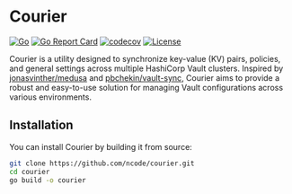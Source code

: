 # Courier

[![Go](https://github.com/ncode/courier/actions/workflows/go.yml/badge.svg)](https://github.com/ncode/courier/actions/workflows/go.yml)
[![Go Report Card](https://goreportcard.com/badge/github.com/ncode/courier)](https://goreportcard.com/report/github.com/ncode/courier)
[![codecov](https://codecov.io/gh/ncode/courier/graph/badge.svg?token=AW3IMI6P6W)](https://codecov.io/gh/ncode/courier)
[![License](https://img.shields.io/badge/License-Apache_2.0-blue.svg)](https://opensource.org/licenses/Apache-2.0)

Courier is a utility designed to synchronize key-value (KV) pairs, policies, and general settings across multiple HashiCorp Vault clusters. Inspired by [jonasvinther/medusa](https://github.com/jonasvinther/medusa) and [pbchekin/vault-sync](https://github.com/pbchekin/vault-sync), Courier aims to provide a robust and easy-to-use solution for managing Vault configurations across various environments.

## Installation

You can install Courier by building it from source:

```bash
git clone https://github.com/ncode/courier.git
cd courier
go build -o courier
````


